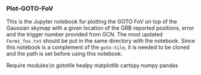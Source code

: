 ### Plot-GOTO-FoV
This is the Jupyter notebook for plotting the GOTO FoV on top of the 
Gaussian skymap with a given location of the GRB reported positions, error
and the trigger number provided from GCN. The most updated ```Fermi_fov.txt```
should be put in the same directory with the notebook. Since this notebook is a complement of the ```goto-tile```, it is needed to be cloned and the path is set before using this notebook.


Require modules:\n
gototile
healpy
matplotlib
cartopy
numpy
pandas